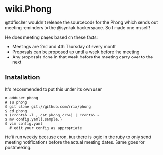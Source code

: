 wiki.Phong
==========

@tdfischer wouldn't release the sourcecode for the Phong which sends out
meeting reminders to the @synhak hackerspace. So I made one myself!

He does meeting pages based on these facts:

* Meetings are 2nd and 4th Thursday of every month
* Proposals can be proposed up until a week before the meeting
* Any proposals done in that week before the meeting carry over to the next

Installation
------------

It's recommended to put this under its own user

    # adduser phong
    # su phong
    $ git clone git://github.com/rrix/phong
    $ cd phong
    $ (crontab -l ; cat phong.cron) | crontab -
    $ mv config.yaml{.sample,}
    $ vim config.yaml
      # edit your config as appropriate

He'll run weekly because cron, but there is logic in the ruby to only send
meeting notifications before the actual meeting dates. Same goes for
postmeeting.


